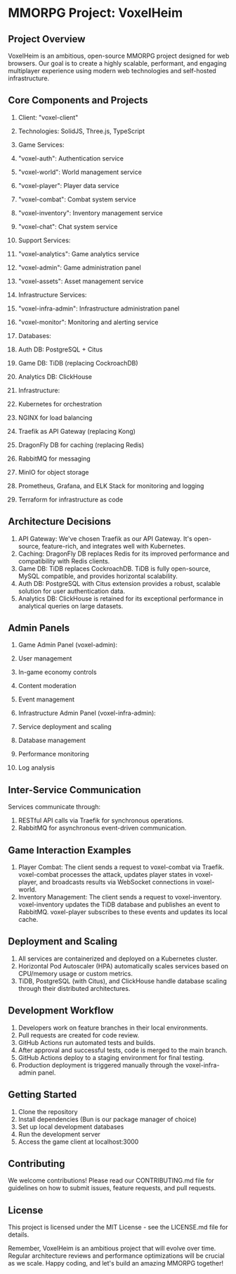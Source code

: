 # MMORPG Project: VoxelHeim

## Project Overview

VoxelHeim is an ambitious, open-source MMORPG project designed for web browsers. Our goal is to create a highly scalable, performant, and engaging multiplayer experience using modern web technologies and self-hosted infrastructure.

## Core Components and Projects

1. Client: "voxel-client"

1. Technologies: SolidJS, Three.js, TypeScript



2. Game Services:

1. "voxel-auth": Authentication service
2. "voxel-world": World management service
3. "voxel-player": Player data service
4. "voxel-combat": Combat system service
5. "voxel-inventory": Inventory management service
6. "voxel-chat": Chat system service



3. Support Services:

1. "voxel-analytics": Game analytics service
2. "voxel-admin": Game administration panel
3. "voxel-assets": Asset management service



4. Infrastructure Services:

1. "voxel-infra-admin": Infrastructure administration panel
2. "voxel-monitor": Monitoring and alerting service



5. Databases:

1. Auth DB: PostgreSQL + Citus
2. Game DB: TiDB (replacing CockroachDB)
3. Analytics DB: ClickHouse



6. Infrastructure:

1. Kubernetes for orchestration
2. NGINX for load balancing
3. Traefik as API Gateway (replacing Kong)
4. DragonFly DB for caching (replacing Redis)
5. RabbitMQ for messaging
6. MinIO for object storage
7. Prometheus, Grafana, and ELK Stack for monitoring and logging
8. Terraform for infrastructure as code





## Architecture Decisions

1. API Gateway: We've chosen Traefik as our API Gateway. It's open-source, feature-rich, and integrates well with Kubernetes.
2. Caching: DragonFly DB replaces Redis for its improved performance and compatibility with Redis clients.
3. Game DB: TiDB replaces CockroachDB. TiDB is fully open-source, MySQL compatible, and provides horizontal scalability.
4. Auth DB: PostgreSQL with Citus extension provides a robust, scalable solution for user authentication data.
5. Analytics DB: ClickHouse is retained for its exceptional performance in analytical queries on large datasets.


## Admin Panels

1. Game Admin Panel (voxel-admin):

1. User management
2. In-game economy controls
3. Content moderation
4. Event management



2. Infrastructure Admin Panel (voxel-infra-admin):

1. Service deployment and scaling
2. Database management
3. Performance monitoring
4. Log analysis





## Inter-Service Communication

Services communicate through:

1. RESTful API calls via Traefik for synchronous operations.
2. RabbitMQ for asynchronous event-driven communication.


## Game Interaction Examples

1. Player Combat:
The client sends a request to voxel-combat via Traefik. voxel-combat processes the attack, updates player states in voxel-player, and broadcasts results via WebSocket connections in voxel-world.
2. Inventory Management:
The client sends a request to voxel-inventory. voxel-inventory updates the TiDB database and publishes an event to RabbitMQ. voxel-player subscribes to these events and updates its local cache.


## Deployment and Scaling

1. All services are containerized and deployed on a Kubernetes cluster.
2. Horizontal Pod Autoscaler (HPA) automatically scales services based on CPU/memory usage or custom metrics.
3. TiDB, PostgreSQL (with Citus), and ClickHouse handle database scaling through their distributed architectures.


## Development Workflow

1. Developers work on feature branches in their local environments.
2. Pull requests are created for code review.
3. GitHub Actions run automated tests and builds.
4. After approval and successful tests, code is merged to the main branch.
5. GitHub Actions deploy to a staging environment for final testing.
6. Production deployment is triggered manually through the voxel-infra-admin panel.


## Getting Started

1. Clone the repository
2. Install dependencies (Bun is our package manager of choice)
3. Set up local development databases
4. Run the development server
5. Access the game client at localhost:3000


## Contributing

We welcome contributions! Please read our CONTRIBUTING.md file for guidelines on how to submit issues, feature requests, and pull requests.

## License

This project is licensed under the MIT License - see the LICENSE.md file for details.

Remember, VoxelHeim is an ambitious project that will evolve over time. Regular architecture reviews and performance optimizations will be crucial as we scale. Happy coding, and let's build an amazing MMORPG together!

